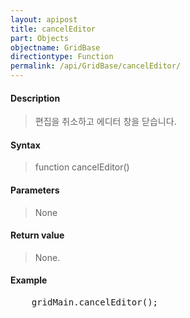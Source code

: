```yaml
---
layout: apipost
title: cancelEditor
part: Objects
objectname: GridBase
directiontype: Function
permalink: /api/GridBase/cancelEditor/
---
```



#### Description	

> 편집을 취소하고 에디터 창을 닫습니다.

#### Syntax

> function cancelEditor()

#### Parameters

> None

#### Return value

> None.

#### Example

<pre class="prettyprint">
    gridMain.cancelEditor();    
</pre>

